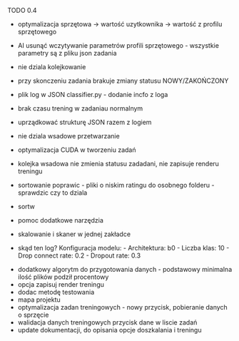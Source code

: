 TODO 0.4

- optymalizacja sprzętowa -> wartość uzytkownika -> wartość z profilu sprzętowego


- AI usunąć wczytywanie parametrów profili sprzętowego - wszystkie parametry są z pliku json zadania
- nie dziala kolejkowanie
- przy skonczeniu zadania brakuje zmiany statusu NOWY/ZAKOŃCZONY
- plik log w JSON classifier.py - dodanie incfo z loga
- brak czasu trening w zadaniau normalnym
- uprządkować strukturę JSON razem z logiem
- nie dziala wsadowe przetwarzanie

- optymalizacja CUDA w tworzeniu zadań
- kolejka wsadowa nie zmienia statusu zadadani, nie zapisuje renderu treningu

- sortowanie poprawic - pliki o niskim ratingu do osobnego folderu - sprawdzic czy to dziala
- sortw
- pomoc dodatkowe narzędzia

- skalowanie i skaner w jednej zakładce
- skąd ten log?
  Konfiguracja modelu: - Architektura: b0 - Liczba klas: 10 - Drop connect rate: 0.2 - Dropout rate: 0.3

<!-- - fine-tuning dopracowac - dialog do poprawy ładowanie profili nie dziala -->

- dodatkowy algorytm do przygotowania danych - podstawowy minimalna ilość plików podził procentowy
- opcja zapisuj render treningu
- dodac metodę testowania
- mapa projektu
- optymalizacja zadan treningowych - nowy przycisk, pobieranie danych o sprzęcie
- walidacja danych treningowych przycisk dane w liscie zadań
- update dokumentacji, do opisania opcje doszkalania i treningu
